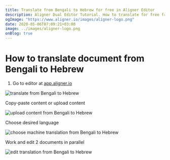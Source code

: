 ```yaml
---
title: Translate from Bengali to Hebrew for free in Aligner Editor
description: Aligner Dual Editor Tutorial. How to translate for free from Bengali to Hebrew. Aligner is multilingual document management platform. 
ogImage: "https://www.aligner.io/images/aligner-logo.png"
date: 2020-05-06T07:09:21+03:00
image: ../images/aligner-logo.png
onBlog: true
---
```


# How to translate document from Bengali to Hebrew

1. Go to editor at [app.aligner.io](https://app.aligner.io "Aligner App web page")

![translate from Bengali to Hebrew](../aligner-blank-editor.png "translate from Bengali to Hebrew")

Copy-paste content or upload content

![upload content from Bengali to Hebrew](../aligner-uploaded-document.png "upload content from Bengali to Hebrew")

Choose desired language

![choose machine translation from Bengali to Hebrew](../aligner-language-dropdown.png "choose machine translation from Bengali to Hebrew")

Work and edit 2 documents in parallel

![edit translation from Bengali to Hebrew](../aligner-double-sitded-editor.png "edit translation from Bengali to Hebrew")

